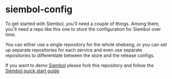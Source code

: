 # siembol-config

To get started with Siembol, you'll need a couple of things. Among them, you'll need a repo like this one to store the configuration for Siembol over time.  

You can either use a single repository for the whole shebang, or you can set up separate repositories for each service and even use separate repositories to differentiate between the store and the release configs.

If you want to demo [Siembol](https://siembol.io/) please fork this repository and follow the [Siembol quick start guide](https://github.com/G-Research/siembol/blob/main/docs/introduction/how-tos/quickstart.md)

